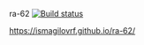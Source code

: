 ra-62
[![Build status](https://ci.appveyor.com/api/projects/status/pmbgmjol6p2fo44p?svg=true)](https://ci.appveyor.com/project/IsmagilovRF/ra-62)

https://ismagilovrf.github.io/ra-62/
